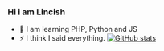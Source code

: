 ###                         Hi i am Lincish

- 🔭 I am learning PHP, Python and JS
- ⚡ I think I said everything.
[![GitHub stats](https://github-readme-stats.vercel.app/api?username=lincish)](https://github.com/lincish/github-readme-stats)

<!--
**Lincish/Lincish** is a ✨ _special_ ✨ repository because its `README.md` (this file) appears on your GitHub profile.

Here are some ideas to get you started:

- 🔭 I’m currently working on ...
- 🌱 I’m currently learning ...
- 👯 I’m looking to collaborate on ...
- 🤔 I’m looking for help with ...
- 💬 Ask me about ...
- 📫 How to reach me: ...
- 😄 Pronouns: ...
- ⚡ Fun fact: ...
-->
